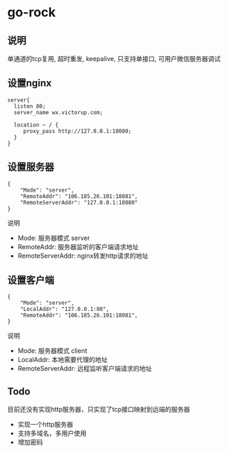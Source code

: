 # go-rock

## 说明
  单通道的tcp复用, 超时重发, keepalive, 只支持单接口, 可用户微信服务器调试

## 设置nginx

```
server{
  listen 80;
  server_name wx.victorup.com;

  location ~ / {
     proxy_pass http://127.0.0.1:18080;
  }
}

```

## 设置服务器

```
{
	"Mode": "server",
	"RemoteAddr": "106.185.26.101:18081",
	"RemoteServerAddr": "127.0.0.1:18080"
}
```
说明
- Mode: 服务器模式 server
- RemoteAddr: 服务器监听的客户端请求地址
- RemoteServerAddr: nginx转发http请求的地址


## 设置客户端

```
{
	"Mode": "server",
	"LocalAddr": "127.0.0.1:80",
	"RemoteAddr": "106.185.26.101:18081",
}
```

说明
- Mode: 服务器模式  client
- LocalAddr: 本地需要代理的地址
- RemoteServerAddr: 远程监听客户端请求的地址

## Todo
目前还没有实现http服务器，只实现了tcp接口映射到远端的服务器
- 实现一个http服务器
- 支持多域名，多用户使用
- 增加密码
